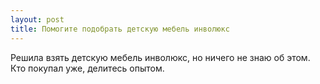 ```yaml
---
layout: post 
title: Помогите подобрать детскую мебель инволюкс 
--- 
```

Решила взять детскую мебель инволюкс, но ничего не знаю об этом. Кто покупал уже, делитесь опытом.